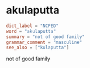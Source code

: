 # akulaputta

``` toml
dict_label = "NCPED"
word = "akulaputta"
summary = "not of good family"
grammar_comment = "masculine"
see_also = ["kulaputta"]
```

not of good family

